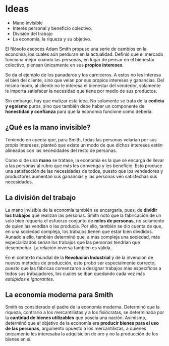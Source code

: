 # Ideas

- Mano invisible
- Interés personal y beneficio colectivo.
- División del trabajo
- La economía, la riqueza y su objetivo.

El filósofo escocés Adam Smith propuso una serie de cambios en la economía, los cuales aún perduran en la actualidad.
Definió que el mercado funciona mejor cuando las personas, en lugar de pensar en el bienestar colectivo, piensan únicamente en sus **propios intereses**. 

Se da el ejemplo de los panaderos y los carniceros. A estos no les interesa el bien del cliente, sino que velan por sus propios intereses y ganancias.
Del mismo modo, al cliente no le interesa el bienestar del vendedor, solamente le importa satisfacer la necesidad que tiene por medio de sus productos.

Sin embargo, hay que matizar esta idea.
No solamente se trata de la **codicia y egoísmo** puros, sino que también debe haber un componente de **honestidad y confianza** para que la economía funcione como debería.

## ¿Qué es la mano invisible?

Teniendo en cuenta que, para Smith, todas las personas velarían por sus propis intereses, planteó que existe un modo de que dichos intereses estén alineados con las necesidades del resto de personas.

Como si de una **mano** se tratase, la economía es la que se encarga de llevar a las personas al rubro que más les convenga y les beneficie.
Esto produce una satisfacción de las necesidades de todos, puesto que los vendedores y productores aumentan sus ganancias y las personas ven satisfechas sus necesidades.

## La división del trabajo

La mano invisible de la economía también se encargaría, pues, de **dividir los trabajos** que realizan las personas.
Smith notó que la fabricación de un solo bien requería el esfuerzo conjunto de **miles de personas**, no solamente de quien las vendían o las producía.
Por ello, también se dio cuenta de que, en una sociedad compleja, los trabajos tienen que estar bien divididos. Aunado a ello, también determinó que, a más compleja una sociedad, más especializados serían los trabajos que las personas tendrían que desempeñar. La relación inversa también es válida.

En el contexto mundial de la **Revolución Industrial** y de la invención de nuevos métodos de producción, esto probó ser especialmente correcto, puesto que las fábricas comenzaron a designar trabajos más específicos a todos sus trabajadores, los cuales se iban quedando cada vez más *estúpidos e ignorantes*.

## La economía moderna para Smith

Smith es considerado el padre de la economía moderna. Determinó que la riqueza, contrario a los mercantilistas y a los fisiócratas, se determinaba por la **cantidad de bienes utilizables** que poseía una nación.
Asimismo, determinó que el objetivo de la economía era **producir bienes para el uso de las personas**, argumento opuesto a los mercantilistas, a quienes únicamente les interesaba la adquisición de oro y no la producción de los bienes en sí.